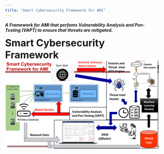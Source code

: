 ```yaml
---
title: "Smart Cybersecurity Framework for AMI"
---
```


***A Framework for AMI that perfoms Vulnerability Analysis and Pen-Testing (VAPT) to ensure that threats are mitigated.***

**<font size = 6>Smart Cybersecurity Framework**</font>
![smart cybersecurity framework](./smart-cybersecurity-for-AMI-framework.png)